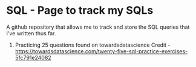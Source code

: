# SQL - Page to track my SQLs

A github repository that allows me to track and store the SQL queries that I've written thus far.

1) Practicing 25 questions found on towardsdatascience
Credit - https://towardsdatascience.com/twenty-five-sql-practice-exercises-5fc791e24082
